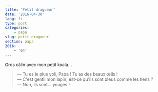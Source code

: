 ```yaml
---
title: 'Petit dragueur'
date: '2016-04-30'
lang: fr
type: post
categories:
    - papa
slug: petit-dragueur
section: papa
2016:
    - '04'
---
```


Gros câlin avec mon petit koala…

<!-- more -->

> — Tu es le plus yoli, Papa ! Tu as des beaux œils !  
> — C'est gentil mon lapin, est-ce qu'ils sont bleus comme les tiens ?  
> — Non, ils sont… youges !
